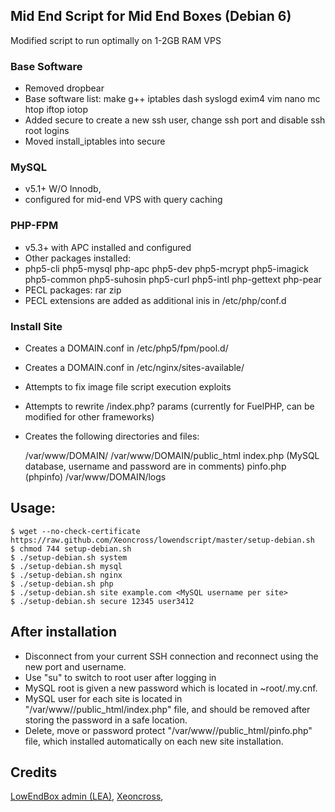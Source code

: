 ## Mid End Script for Mid End Boxes (Debian 6)

Modified script to run optimally on 1-2GB RAM VPS

### Base Software
- Removed dropbear
- Base software list: make g++ iptables dash syslogd exim4 vim nano mc htop iftop iotop
- Added secure to create a new ssh user, change ssh port and disable ssh root logins
- Moved install_iptables into secure

### MySQL 
- v5.1+ W/O Innodb, 
- configured for mid-end VPS with query caching
### PHP-FPM 
- v5.3+ with APC installed and configured
- Other packages installed:
- php5-cli php5-mysql php-apc php5-dev php5-mcrypt php5-imagick php5-common php5-suhosin php5-curl php5-intl php-gettext php-pear    
- PECL packages: rar zip
- PECL extensions are added as additional inis in /etc/php/conf.d
### Install Site 
- Creates a DOMAIN.conf in /etc/php5/fpm/pool.d/
- Creates a DOMAIN.conf in /etc/nginx/sites-available/
- Attempts to fix image file script execution exploits
- Attempts to rewrite /index.php? params (currently for FuelPHP, can be modified for other frameworks)		
- Creates the following directories and files:
	
	/var/www/DOMAIN/
	/var/www/DOMAIN/public_html
		index.php (MySQL database, username and password are in comments)
		pinfo.php (phpinfo)
	/var/www/DOMAIN/logs
	
	
## Usage:
	$ wget --no-check-certificate https://raw.github.com/Xeoncross/lowendscript/master/setup-debian.sh
	$ chmod 744 setup-debian.sh
	$ ./setup-debian.sh system
	$ ./setup-debian.sh mysql
	$ ./setup-debian.sh nginx
	$ ./setup-debian.sh php
	$ ./setup-debian.sh site example.com <MySQL username per site>
	$ ./setup-debian.sh secure 12345 user3412
	
## After installation
- Disconnect from your current SSH connection and reconnect using the new port and username.
- Use "su" to switch to root user after logging in
- MySQL root is given a new password which is located in ~root/.my.cnf.
- MySQL user for each site is located in "/var/www/<DOMAIN>/public_html/index.php" file, and should be removed after storing the password in a safe location.
- Delete, move or password protect "/var/www/<DOMAIN>/public_html/pinfo.php" file, which installed automatically on each new site installation.


## Credits

[LowEndBox admin (LEA)](https://github.com/lowendbox/lowendscript),
[Xeoncross](https://github.com/Xeoncross/lowendscript),
